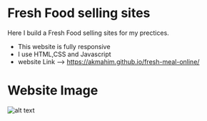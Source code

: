 # Fresh Food selling sites

Here I build a Fresh Food selling sites for my prectices.
- This website is fully responsive
- I use HTML,CSS and Javascript
- website Link --> https://akmahim.github.io/fresh-meal-online/

# Website Image
![alt text](https://github.com/AKmahim/blob/master/fresh-meal-online/images/ss.png)
